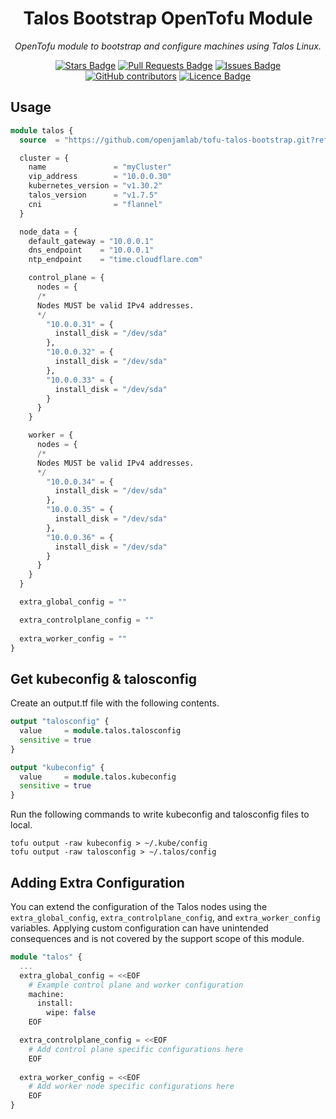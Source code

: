 <h1 align="center">Talos Bootstrap OpenTofu Module</h1>
<p align="center"><i>OpenTofu module to bootstrap and configure machines using Talos Linux. </i></p>
<div align="center">
<a href="[https://github.com/openjamlab/tofu-talos-bootstrap/stargazers](https://github.com/openjamlab/tofu-talos-bootstrap/stargazers)"><img src="https://img.shields.io/github/stars/openjamlab/tofu-talos-bootstrap?style=for-the-badge" alt="Stars Badge"/></a>
<a href="https://github.com/openjamlab/tofu-talos-bootstrap/pulls"><img src="https://img.shields.io/github/issues-pr/openjamlab/tofu-talos-bootstrap?style=for-the-badge" alt="Pull Requests Badge"/></a>
<a href="https://github.com/openjamlab/tofu-talos-bootstrap/issues"><img src="https://img.shields.io/github/issues/openjamlab/tofu-talos-bootstrap?style=for-the-badge" alt="Issues Badge"/></a>
<a href="https://github.com/openjamlab/tofu-talos-bootstrap/graphs/contributors"><img alt="GitHub contributors" src="https://img.shields.io/github/contributors/openjamlab/tofu-talos-bootstrap?style=for-the-badge"></a>
<a href="https://github.com/openjamlab/tofu-talos-bootstrap/blob/master/LICENCE"><img src="https://img.shields.io/github/license/openjamlab/tofu-talos-bootstrap?style=for-the-badge" alt="Licence Badge"/></a>
</div>

## Usage

```terraform
module talos {
  source  = "https://github.com/openjamlab/tofu-talos-bootstrap.git?ref=v0.1.0"

  cluster = {
    name               = "myCluster"
    vip_address        = "10.0.0.30"
    kubernetes_version = "v1.30.2"
    talos_version      = "v1.7.5"
    cni                = "flannel"
  }

  node_data = {
    default_gateway = "10.0.0.1"
    dns_endpoint    = "10.0.0.1"
    ntp_endpoint    = "time.cloudflare.com"

    control_plane = {
      nodes = {
      /*
      Nodes MUST be valid IPv4 addresses.
      */
        "10.0.0.31" = {
          install_disk = "/dev/sda"
        },
        "10.0.0.32" = {
          install_disk = "/dev/sda"
        },
        "10.0.0.33" = {
          install_disk = "/dev/sda"
        }
      }
    }

    worker = {
      nodes = {
      /*
      Nodes MUST be valid IPv4 addresses.
      */
        "10.0.0.34" = {
          install_disk = "/dev/sda"
        },
        "10.0.0.35" = {
          install_disk = "/dev/sda"
        },
        "10.0.0.36" = {
          install_disk = "/dev/sda"
        }
      }
    }
  }

  extra_global_config = ""

  extra_controlplane_config = ""
    
  extra_worker_config = ""
}
```
## Get kubeconfig & talosconfig

Create an output.tf file with the following contents.

```terraform
output "talosconfig" {
  value     = module.talos.talosconfig
  sensitive = true
}

output "kubeconfig" {
  value     = module.talos.kubeconfig
  sensitive = true
}
```

Run the following commands to write kubeconfig and talosconfig files to local.

```
tofu output -raw kubeconfig > ~/.kube/config
tofu output -raw talosconfig > ~/.talos/config
```

## Adding Extra Configuration

You can extend the configuration of the Talos nodes using the `extra_global_config`, `extra_controlplane_config`, and `extra_worker_config` variables. Applying custom configuration can have unintended consequences and is not covered by the support scope of this module.

```terraform
module "talos" {
  ...
  extra_global_config = <<EOF
    # Example control plane and worker configuration
    machine:
      install:
        wipe: false
    EOF

  extra_controlplane_config = <<EOF
    # Add control plane specific configurations here
    EOF
    
  extra_worker_config = <<EOF
    # Add worker node specific configurations here
    EOF
}
